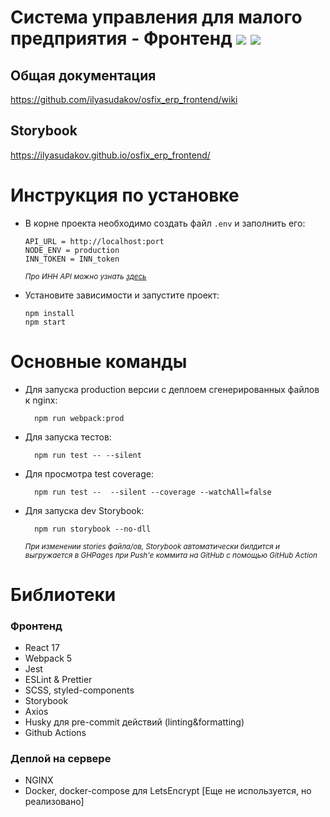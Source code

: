 # Система управления для малого предприятия - Фронтенд <a href="https://codeclimate.com/github/ilyasudakov/osfix_erp_frontend/maintainability"><img src="https://api.codeclimate.com/v1/badges/4caebb62502ad174f310/maintainability" /></a> <a href="https://codeclimate.com/github/ilyasudakov/osfix_erp_frontend/test_coverage"><img src="https://api.codeclimate.com/v1/badges/4caebb62502ad174f310/test_coverage" /></a>

## Общая документация

https://github.com/ilyasudakov/osfix_erp_frontend/wiki

## Storybook

https://ilyasudakov.github.io/osfix_erp_frontend/

# Инструкция по установке

- В корне проекта необходимо создать файл `.env` и заполнить его:

  ```
  API_URL = http://localhost:port
  NODE_ENV = production
  INN_TOKEN = INN_token
  ```

  <sub>_Про ИНН API можно узнать [здесь](https://github.com/ilyasudakov/osfix_erp_frontend/wiki/%D0%98%D0%9D%D0%9D-API)_</sub>

- Установите зависимости и запустите проект:

  ```
  npm install
  npm start
  ```

# Основные команды

- Для запуска production версии с деплоем сгенерированных файлов к nginx:

        npm run webpack:prod

- Для запуска тестов:

        npm run test -- --silent

- Для просмотра test coverage:

        npm run test --  --silent --coverage --watchAll=false

- Для запуска dev Storybook:

        npm run storybook --no-dll

  <sub>_При изменении stories файла/ов, Storybook автоматически билдится и выгружается в GHPages при Push'е коммита на GitHub с помощью GitHub Action_</sub>

# Библиотеки

### Фронтенд

- React 17
- Webpack 5
- Jest
- ESLint & Prettier
- SCSS, styled-components
- Storybook
- Axios
- Husky для pre-commit действий (linting&formatting)
- Github Actions

### Деплой на сервере

- NGINX
- Docker, docker-compose для LetsEncrypt [Еще не используется, но реализовано]
